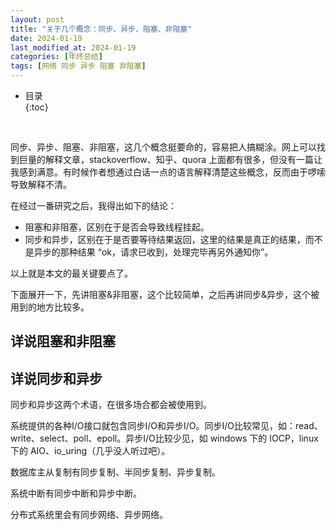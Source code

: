 ```yaml
---
layout: post
title: "关于几个概念：同步、异步、阻塞、非阻塞"
date: 2024-01-19
last_modified_at: 2024-01-19
categories: [年终总结]
tags: [网络 同步 异步 阻塞 非阻塞]
---
```


* 目录  
{:toc}
<br/>

同步、异步、阻塞、非阻塞，这几个概念挺要命的，容易把人搞糊涂。网上可以找到巨量的解释文章，stackoverflow、知乎、quora 上面都有很多，但没有一篇让我感到满意。有时候作者想通过白话一点的语言解释清楚这些概念，反而由于啰嗦导致解释不清。  

在经过一番研究之后，我得出如下的结论：  
* 阻塞和非阻塞，区别在于是否会导致线程挂起。  
* 同步和异步，区别在于是否要等待结果返回，这里的结果是真正的结果，而不是异步的那种结果 “ok，请求已收到，处理完毕再另外通知你”。    

以上就是本文的最关键要点了。  

下面展开一下，先讲阻塞&非阻塞，这个比较简单，之后再讲同步&异步，这个被用到的地方比较多。  


## 详说阻塞和非阻塞


## 详说同步和异步
同步和异步这两个术语，在很多场合都会被使用到。  

系统提供的各种I/O接口就包含同步I/O和异步I/O。同步I/O比较常见，如：read、write、select、poll、epoll。异步I/O比较少见，如 windows 下的 IOCP，linux下的 AIO、io_uring（几乎没人听过吧）。

数据库主从复制有同步复制、半同步复制、异步复制。  

系统中断有同步中断和异步中断。  

分布式系统里会有同步网络、异步网络。  


